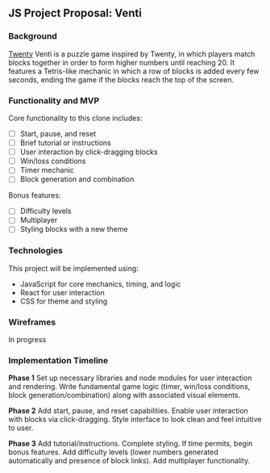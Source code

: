## JS Project Proposal: Venti

### Background
[Twenty](http://twenty.frenchguys.net/)
Venti is a puzzle game inspired by Twenty, in which players match blocks together in order to form higher numbers until reaching 20. It features a Tetris-like mechanic in which a row of blocks is added every few seconds, ending the game if the blocks reach the top of the screen.

### Functionality and MVP
Core functionality to this clone includes:
- [ ] Start, pause, and reset
- [ ] Brief tutorial or instructions
- [ ] User interaction by click-dragging blocks
- [ ] Win/loss conditions
- [ ] Timer mechanic
- [ ] Block generation and combination

Bonus features:
- [ ] Difficulty levels
- [ ] Multiplayer
- [ ] Styling blocks with a new theme

### Technologies
This project will be implemented using:
- JavaScript for core mechanics, timing, and logic
- React for user interaction
- CSS for theme and styling

### Wireframes
In progress

### Implementation Timeline
**Phase 1**
Set up necessary libraries and node modules for user interaction and rendering. Write fundamental game logic (timer, win/loss conditions, block generation/combination) along with associated visual elements.

**Phase 2**
Add start, pause, and reset capabilities. Enable user interaction with blocks via click-dragging. Style interface to look clean and feel intuitive to user.

**Phase 3**
Add tutorial/instructions. Complete styling. If time permits, begin bonus features. Add difficulty levels (lower numbers generated automatically and presence of block links). Add multiplayer functionality.
